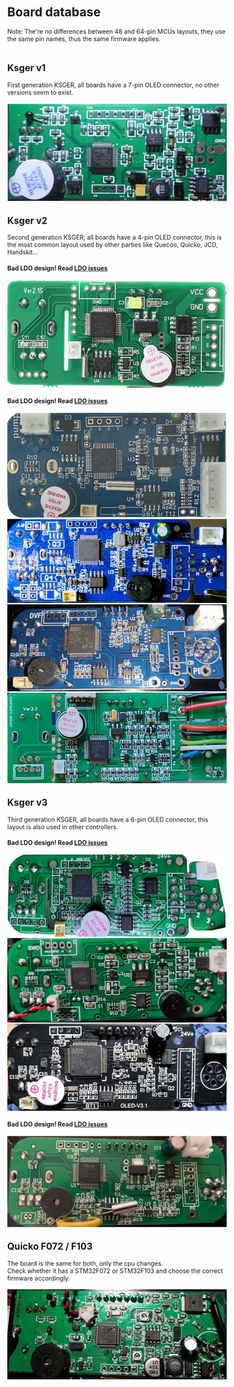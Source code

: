 # Board database 
Note: The're no differences between 48 and 64-pin MCUs layouts, they use the same pin names, thus the same firmware applies.<br><br> 
## Ksger v1
First generation KSGER, all boards have a 7-pin OLED connector, no other versions seem to exist.<br>
<br>
<img src="/Readme_files/boards/ksger_v1.jpg">
<br>
## Ksger v2
Second generation KSGER, all boards have a 4-pin OLED connector, this is the most common layout used by other parties like Quecoo, Quicko, JCD, Handskit...

#### **Bad LDO design! Read [LDO issues](https://github.com/deividAlfa/stm32_soldering_iron_controller#ksger-self-resetting)**
<img src="/Readme_files/boards/ksger_v2_1.jpg">

#### **Bad LDO design! Read [LDO issues](https://github.com/deividAlfa/stm32_soldering_iron_controller#ksger-self-resetting)**
<img src="/Readme_files/boards/ksger_v2_2.jpg">
<br>
<img src="/Readme_files/boards/ksger_v2_3.jpg">
<br>
<img src="/Readme_files/boards/ksger_v2_4.jpg">
<br>
<img src="/Readme_files/boards/ksger_v2_5.jpg">

## Ksger v3
Third generation KSGER, all boards have a 6-pin OLED connector, this layout is also used in other controllers.<br>

#### **Bad LDO design! Read [LDO issues](https://github.com/deividAlfa/stm32_soldering_iron_controller#ksger-self-resetting)**
<img src="/Readme_files/boards/ksger_v3_1.jpg">
<br>
<img src="/Readme_files/boards/ksger_v3_2.jpg">
<br>
<img src="/Readme_files/boards/ksger_v3_3.jpg">

#### **Bad LDO design! Read [LDO issues](https://github.com/deividAlfa/stm32_soldering_iron_controller#ksger-self-resetting)**
<img src="/Readme_files/boards/ksger_v3_4.jpg">

## Quicko F072 / F103
The board is the same for both, only the cpu changes.<br>
Check whether it has a STM32F072 or STM32F103 and choose the correct firmware accordingly.<br>
<br>
<img src="/Readme_files/boards/quicko.jpg">
<br>
